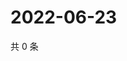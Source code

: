 # 2022-06-23

共 0 条

<!-- BEGIN WEIBO -->
<!-- 最后更新时间 Thu Jun 23 2022 22:14:03 GMT+0800 (China Standard Time) -->

<!-- END WEIBO -->
